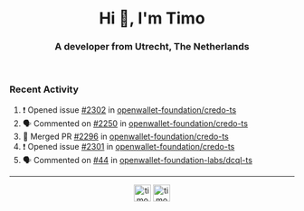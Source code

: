 <h1 align="center">Hi 👋, I'm Timo</h1>
<h3 align="center">A developer from Utrecht, The Netherlands</h3>
<br/>
<!-- https://github.com/rahuldkjain/github-profile-readme-generator --!>

<!--  <p align="left"><img src="https://github-readme-stats.vercel.app/api?username=timoglastra&show_icons=true&count_private=true&" alt="timoglastra" /></p> --!>

<!--
Github language stats
<p align="left"><img src="https://github-readme-stats.vercel.app/api/top-langs/?username=timoglastra&layout=compact" alt="timoglastra" /><p>
-->

<!-- Codestats language stats -->
<!-- <p align="left"><img src="https://codestats-readme.vercel.app/api/top-langs/?username=timoglastra&layout=compact&language_count=12" alt="timoglastra" /><p>    --!>
  
<h3>Recent Activity</h3>

<!--START_SECTION:activity-->
1. ❗ Opened issue [#2302](https://github.com/openwallet-foundation/credo-ts/issues/2302) in [openwallet-foundation/credo-ts](https://github.com/openwallet-foundation/credo-ts)
2. 🗣 Commented on [#2250](https://github.com/openwallet-foundation/credo-ts/pull/2250#issuecomment-2911725798) in [openwallet-foundation/credo-ts](https://github.com/openwallet-foundation/credo-ts)
3. 🎉 Merged PR [#2296](https://github.com/openwallet-foundation/credo-ts/pull/2296) in [openwallet-foundation/credo-ts](https://github.com/openwallet-foundation/credo-ts)
4. ❗ Opened issue [#2301](https://github.com/openwallet-foundation/credo-ts/issues/2301) in [openwallet-foundation/credo-ts](https://github.com/openwallet-foundation/credo-ts)
5. 🗣 Commented on [#44](https://github.com/openwallet-foundation-labs/dcql-ts/issues/44#issuecomment-2911284543) in [openwallet-foundation-labs/dcql-ts](https://github.com/openwallet-foundation-labs/dcql-ts)
<!--END_SECTION:activity-->

---

<p align="center">
<a href="https://twitter.com/timoglastra" target="blank"><img align="center" src="https://cdn.jsdelivr.net/npm/simple-icons@3.0.1/icons/twitter.svg" alt="timoglastra" height="30" width="30" /></a>
<a href="https://linkedin.com/in/timoglastra" target="blank"><img align="center" src="https://cdn.jsdelivr.net/npm/simple-icons@3.0.1/icons/linkedin.svg" alt="timoglastra" height="30" width="30" /></a>
</p>



